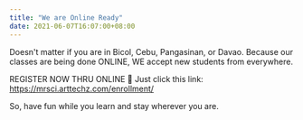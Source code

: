 ```yaml
---
title: "We are Online Ready"
date: 2021-06-07T16:07:00+08:00
---
```

Doesn't matter if you are in Bicol, Cebu, Pangasinan, or Davao. Because our classes are being done ONLINE, WE accept new students from everywhere.

REGISTER NOW THRU ONLINE 💚 Just click this link: https://mrsci.arttechz.com/enrollment/

So, have fun while you learn and stay wherever you are.